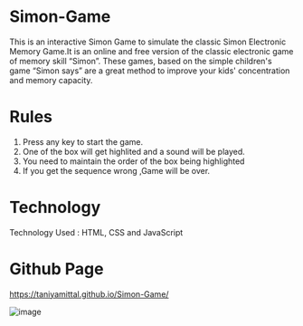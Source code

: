# Simon-Game
This is an interactive Simon Game to simulate the classic Simon Electronic Memory Game.It is  an online and free version of the classic electronic game of memory skill “Simon”. 
These games, based on the simple children's game “Simon says” are a great method to improve your kids' concentration and memory capacity.

# Rules
1. Press any key to start the game.
2. One of the box will get highlited and a sound will be played.
3. You need to maintain the order of the box being highlighted
4. If you get the sequence wrong ,Game will be over.

# Technology
Technology Used : HTML, CSS and JavaScript

# Github Page
https://taniyamittal.github.io/Simon-Game/

![image](https://user-images.githubusercontent.com/49188247/156580466-1582c3fa-9c67-45eb-a0b1-1458dca8d554.png)
